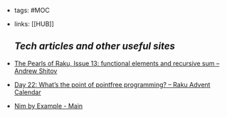 - tags: #MOC
- links: [[HUB]]
  
  *Tech articles and other useful sites*
  ---
- [The Pearls of Raku, Issue 13: functional elements and recursive sum – Andrew Shitov](https://andrewshitov.com/2020/09/26/the-pearls-of-raku-issue-13-functional-elements/)
- [Day 22: What’s the point of pointfree programming? – Raku Advent Calendar](https://raku-advent.blog/2020/12/22/draft-whats-the-point-of-point-free-programming/)
- [Nim by Example - Main](https://nim-by-example.github.io/)